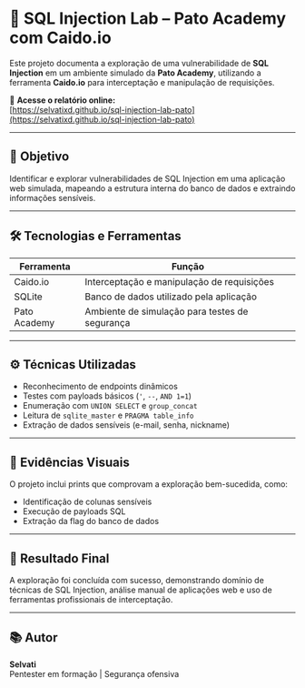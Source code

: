 # 💼 SQL Injection Lab – Pato Academy com Caido.io

Este projeto documenta a exploração de uma vulnerabilidade de **SQL Injection** em um ambiente simulado da **Pato Academy**, utilizando a ferramenta **Caido.io** para interceptação e manipulação de requisições.

🔗 **Acesse o relatório online:**  
[https://selvatixd.github.io/sql-injection-lab-pato](https://selvatixd.github.io/sql-injection-lab-pato)

---

## 🧠 Objetivo

Identificar e explorar vulnerabilidades de SQL Injection em uma aplicação web simulada, mapeando a estrutura interna do banco de dados e extraindo informações sensíveis.

---

## 🛠️ Tecnologias e Ferramentas

| Ferramenta     | Função                                      |
|----------------|---------------------------------------------|
| Caido.io       | Interceptação e manipulação de requisições |
| SQLite         | Banco de dados utilizado pela aplicação     |
| Pato Academy   | Ambiente de simulação para testes de segurança |

---

## ⚙️ Técnicas Utilizadas

- Reconhecimento de endpoints dinâmicos
- Testes com payloads básicos (`'`, `--`, `AND 1=1`)
- Enumeração com `UNION SELECT` e `group_concat`
- Leitura de `sqlite_master` e `PRAGMA table_info`
- Extração de dados sensíveis (e-mail, senha, nickname)

---

## 📸 Evidências Visuais

O projeto inclui prints que comprovam a exploração bem-sucedida, como:
- Identificação de colunas sensíveis
- Execução de payloads SQL
- Extração da flag do banco de dados

---

## 🎯 Resultado Final

A exploração foi concluída com sucesso, demonstrando domínio de técnicas de SQL Injection, análise manual de aplicações web e uso de ferramentas profissionais de interceptação.

---

## 📚 Autor

**Selvati**  
Pentester em formação | Segurança ofensiva
